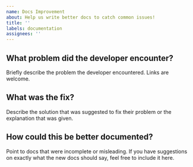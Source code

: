```yaml
---
name: Docs Improvement
about: Help us write better docs to catch common issues!
title: ''
labels: documentation
assignees: ''
---
```


## What problem did the developer encounter?

Briefly describe the problem the developer encountered. Links are welcome.

## What was the fix?

Describe the solution that was suggested to fix their problem or the explanation that was given.

## How could this be better documented?

Point to docs that were incomplete or misleading.
If you have suggestions on exactly what the new docs should say, feel free to include it here.
